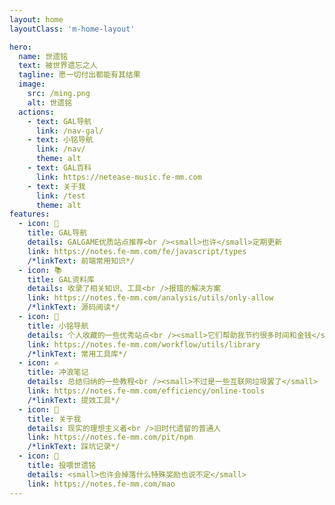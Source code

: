 ```yaml
---
layout: home
layoutClass: 'm-home-layout'

hero:
  name: 世遗铭
  text: 被世界遗忘之人
  tagline: 愿一切付出都能有其结果
  image:
    src: /ming.png
    alt: 世遗铭
  actions:
    - text: GAL导航
      link: /nav-gal/
    - text: 小铭导航
      link: /nav/
      theme: alt
    - text: GAL百科
      link: https://netease-music.fe-mm.com
    - text: 关于我
      link: /test
      theme: alt
features:
  - icon: 🎯
    title: GAL导航
    details: GALGAME优质站点推荐<br /><small>也许</small>定期更新
    link: https://notes.fe-mm.com/fe/javascript/types
    /*linkText: 前端常用知识*/
  - icon: 📚
    title: GAL资料库
    details: 收录了相关知识、工具<br />报错的解决方案
    link: https://notes.fe-mm.com/analysis/utils/only-allow
    /*linkText: 源码阅读*/
  - icon: 📑
    title: 小铭导航
    details: 个人收藏的一些优秀站点<br /><small>它们帮助我节约很多时间和金钱</small>
    link: https://notes.fe-mm.com/workflow/utils/library
    /*linkText: 常用工具库*/
  - icon: ✍
    title: 冲浪笔记
    details: 总结归纳的一些教程<br /><small>不过是一些互联网垃圾罢了</small>
    link: https://notes.fe-mm.com/efficiency/online-tools
    /*linkText: 提效工具*/
  - icon: 👴
    title: 关于我
    details: 现实的理想主义者<br />旧时代遗留的普通人
    link: https://notes.fe-mm.com/pit/npm
    /*linkText: 踩坑记录*/
  - icon: 🥰
    title: 投喂世遗铭
    details: <small>也许会掉落什么特殊奖励也说不定</small>
    link: https://notes.fe-mm.com/mao
---
```


<style>
/*爱的魔力转圈圈*/
.m-home-layout .image-src:hover {
  transform: translate(-50%, -50%) rotate(666turn);
  transition: transform 59s 1s cubic-bezier(0.3, 0, 0.8, 1);
}

.m-home-layout .details small {
  opacity: 0.8;
}

.m-home-layout .bottom-small {
  display: block;
  margin-top: 2em;
  text-align: right;
}
</style>
